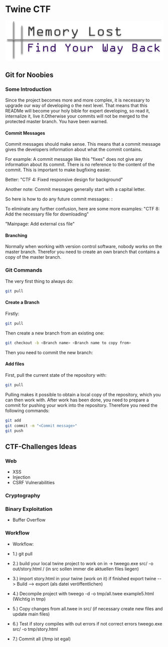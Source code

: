 # Twine CTF

![](/lara/Title.png)

## Git for Noobies

### Some Introduction
Since the project becomes more and more complex, it is necessary to upgrade our way of developing o the next level. That means that this READMe will become your holy bible for expert developing, so read it, internalize it, live it.Otherwise your commits will not be merged to the protected master branch. You have been warned.

#### Commit Messages
Commit messages should make sense. This means that a commit message gives the developers information about what the commit contains.

For example:
A commit message like this "fixes" does not give any information about its commit. There is no reference to the content of the commit. This is important to make bugfixing easier.

Better: 
"CTF 4: Fixed responsive design for background"

Another note: Commit messages generally start with a capital letter.

So here is how to do any future commit messages:
<Affiliation>: <What has been done>

To eliminate any further confusion, here are some more examples:
"CTF 8: Add the necessary file for downloading"
  
"Mainpage: Add external css file"

#### Branching
Normally when working with version control software, nobody works on the master branch. Therefor you need to create an own branch that contains a copy of the master branch.

### Git Commands
The very first thing to always do:
```sh
git pull
```

#### Create a Branch
Firstly:
```sh
git pull
```

Then create a new branch from an existing one:
```sh
git checkout -b <Branch name> <Branch name to copy from>
```

Then you need to commit the new branch: 

#### Add files
First, pull the current state of the repository with:
```sh
git pull
```

Pulling makes it possible to obtain a local copy of the repository, which you can then work with.
After work has been done, you need to prepare a commit for pushing your work into the repository. 
Therefore you need the following commands:
```sh
git add
git commit -m "<Commit message>"
git push
```

## CTF-Challenges Ideas

### Web
- XSS
- Injection
- CSRF Vulnerabilities

### Cryptography

### Binary Exploitation
- Buffer Overflow


### Workflow 

- Workflow: 

- 1.) git pull
- 2.) build your local twine project to work on in -> tweego.exe src/ -o out/story.html / (in src sollen immer die aktuellen files liegen)
- 3.) import story.html in your twine (work on it) if finished export twine --> Build --> export (als datei veröffentlichen)
- 4.) Decompile  project with tweego -d -o tmp/all.twee example5.html (Wichtig in tmp)
- 5.) Copy changes from all.twee in src/ (if necessary create new files and update main files)
- 6.) Test if story compiles with out errors if not correct errors tweego.exe src/ -o tmp/story.html
- 7.) Commit all (/tmp ist egal)
